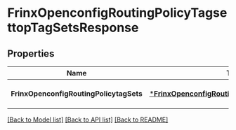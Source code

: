 # FrinxOpenconfigRoutingPolicyTagsettopTagSetsResponse

## Properties
Name | Type | Description | Notes
------------ | ------------- | ------------- | -------------
**FrinxOpenconfigRoutingPolicytagSets** | [***FrinxOpenconfigRoutingPolicyTagsettopTagSets**](frinx.openconfig.routing.policy.tagsettop.TagSets.md) |  | [optional] [default to null]

[[Back to Model list]](../README.md#documentation-for-models) [[Back to API list]](../README.md#documentation-for-api-endpoints) [[Back to README]](../README.md)


